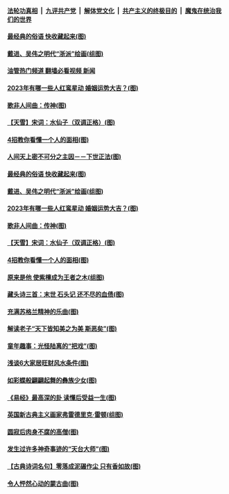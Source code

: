 ####  [法轮功真相](../../../../basic/blob/master/README.md?t=11200302) &nbsp;|&nbsp; [九评共产党](../../../../9ping.md/blob/master/README.md?t=11200302) &nbsp;|&nbsp; [解体党文化](../../../../jtdwh.md/blob/master/README.md?t=11200302)  &nbsp;|&nbsp; [共产主义的终极目的](../../../../gczydzjmd.md/blob/master/README.md?t=11200302) &nbsp;|&nbsp; [魔鬼在统治我们的世界](../../../../mgztzwmdsj.md/blob/master/README.md?t=11200302) 

#### [最经典的俗语 快收藏起来(图)](../pages/p7/1021705.md?t=11200302) 

#### [戴进、吴伟之明代“浙派”绘画(组图)](../pages/p7/1012024.md?t=11200302) 

#### [油管热门频道 翻墙必看视频 新闻](http://129.146.143.75:81/youtube.html?11200302)

#### [2023年有哪一些人红鸾星动 婚姻运势大吉？(图)](../pages/p7/1012127.md?t=11200302) 

#### [歌非人间曲：传神(图)](../pages/p7/1019196.md?t=11200302) 

#### [【天雪】宋词：水仙子（双调正格）(图)](../pages/p7/1021996.md?t=11200302) 

#### [4招教你看懂一个人的面相(图)](../pages/p7/1021477.md?t=11200302) 

#### [人间天上密不可分之主因－－下世正法(图)](../pages/p7/1019198.md?t=11200302) 

#### [最经典的俗语 快收藏起来(图)](../pages/p7/1021705.md?t=11200302) 

#### [戴进、吴伟之明代“浙派”绘画(组图)](../pages/p7/1012024.md?t=11200302) 

#### [2023年有哪一些人红鸾星动 婚姻运势大吉？(图)](../pages/p7/1012127.md?t=11200302) 

#### [歌非人间曲：传神(图)](../pages/p7/1019196.md?t=11200302) 

#### [【天雪】宋词：水仙子（双调正格）(图)](../pages/p7/1021996.md?t=11200302) 

#### [4招教你看懂一个人的面相(图)](../pages/p7/1021477.md?t=11200302) 

#### [原来是他 使紫檀成为王者之木(组图)](../pages/p7/1009834.md?t=11200302) 

#### [藏头诗三首：末世 石头记 还不尽的血债(图)](../pages/p7/1021793.md?t=11200302) 

#### [充满苏格兰精神的乐曲(图)](../pages/p7/1019030.md?t=11200302) 

#### [解读老子“天下皆知美之为美 斯恶矣”(图)](../pages/p7/1021485.md?t=11200302) 

#### [童年趣事：光怪陆离的“把戏”(图)](../pages/p7/1020066.md?t=11200302) 

#### [浅谈6大家居旺财风水条件(图)](../pages/p7/1018602.md?t=11200302) 

#### [如彩蝶般翩翩起舞的彝族少女(图)](../pages/p7/1019892.md?t=11200302) 

#### [《易经》最高深的卦 读懂后受益一生(图)](../pages/p7/1021476.md?t=11200302) 

#### [英国新古典主义画家弗雷德里克‧雷顿(组图)](../pages/p7/1019680.md?t=11200302) 

#### [圆寂后肉身不腐的高僧(图)](../pages/p7/1021435.md?t=11200302) 

#### [发生过许多神奇事迹的“天台大师”(图)](../pages/p7/1021445.md?t=11200302) 

#### [【古典诗词名句】零落成泥碾作尘 只有香如故(图)](../pages/p7/1020984.md?t=11200302) 

#### [令人怦然心动的蒙古曲(图)](../pages/p7/1021036.md?t=11200302) 

<img src='http://gfw-breaker.win/goodnews/indexes/p7.md' width='0px' height='0px'/>
